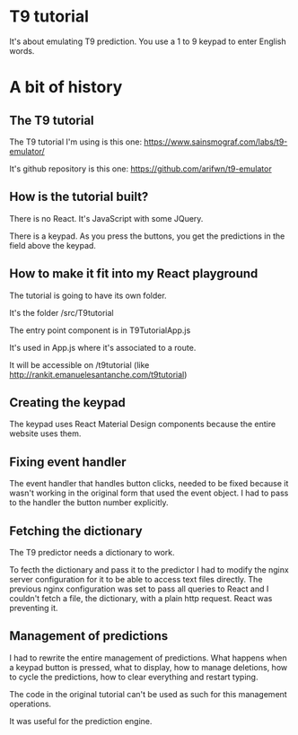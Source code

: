 # T9 tutorial

It's about emulating T9 prediction. You use a 1 to 9 keypad to enter English words.

# A bit of history

## The T9 tutorial

The T9 tutorial I'm using is this one: https://www.sainsmograf.com/labs/t9-emulator/

It's github repository is this one: https://github.com/arifwn/t9-emulator

## How is the tutorial built?

There is no React. It's JavaScript with some JQuery.

There is a keypad. As you press the buttons, you get the predictions in the field above the keypad.

## How to make it fit into my React playground

The tutorial is going to have its own folder.

It's the folder /src/T9tutorial

The entry point component is in T9TutorialApp.js

It's used in App.js where it's associated to a route.

It will be accessible on /t9tutorial (like http://rankit.emanuelesantanche.com/t9tutorial)

## Creating the keypad

The keypad uses React Material Design components because the entire website uses them.

## Fixing event handler

The event handler that handles button clicks, needed to be fixed because it wasn't working in the
original form that used the event object. I had to pass to the handler the button number explicitly.

## Fetching the dictionary

The T9 predictor needs a dictionary to work.

To fecth the dictionary and pass it to the predictor I had to modify the nginx server configuration for it
to be able to access text files directly. The previous nginx configuration was set to pass all queries to
React and I couldn't fetch a file, the dictionary, with a plain http request. React was preventing it.

## Management of predictions

I had to rewrite the entire management of predictions. What happens when a keypad button is pressed, what to display, how to manage deletions, how to cycle the predictions, how to clear everything and restart typing.

The code in the original tutorial can't be used as such for this management operations.

It was useful for the prediction engine.
